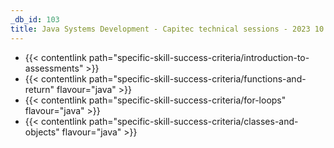 ```yaml
---
_db_id: 103
title: Java Systems Development - Capitec technical sessions - 2023 10
---
```


- {{< contentlink path="specific-skill-success-criteria/introduction-to-assessments" >}}
- {{< contentlink path="specific-skill-success-criteria/functions-and-return" flavour="java" >}}
- {{< contentlink path="specific-skill-success-criteria/for-loops" flavour="java" >}}
- {{< contentlink path="specific-skill-success-criteria/classes-and-objects" flavour="java" >}}